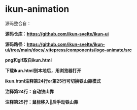# ikun-animation

源码整合自：

**源码仓库：https://github.com/ikun-svelte/ikun-ui**

**源码路径：https://github.com/ikun-svelte/ikun-ui/tree/main/docs/.vitepress/components/logo-animate/src**

**png和gif取自ikun.html**

**下载ikun.html到本地后，用浏览器打开**

**ikun.html注释第24行or第25行可切换铁山靠模式**

**注释第24行：自动铁山靠**

**注释第25行：鼠标移入🐔后手动铁山靠**
